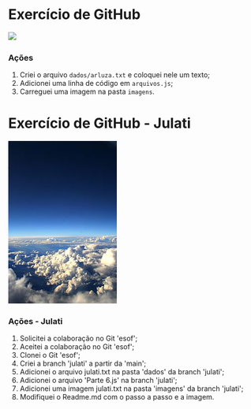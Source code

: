 # Exercício de GitHub

![](https://github.com/arleysouza/esof/blob/main/imagens/ilustracao.png)

### Ações

1. Criei o arquivo `dados/arluza.txt` e coloquei nele um texto;
2. Adicionei uma linha de código em `arquivos.js`;
3. Carreguei uma imagem na pasta `imagens`.

# Exercício de GitHub - Julati

![](https://github.com/JulianaRosati/b2/blob/b9337867c7c94b4c4b28a1758f7fda6d81a6d089/imagens/ceu.jpg)

### Ações - Julati

1. Solicitei a colaboração no Git 'esof';
2. Aceitei a colaboração no Git 'esof';
3. Clonei o Git 'esof';
4. Criei a branch 'julati' a partir da 'main';
5. Adicionei o arquivo julati.txt na pasta 'dados' da branch 'julati';
6. Adicionei o arquivo 'Parte 6.js' na branch 'julati';
7. Adicionei uma imagem julati.txt na pasta 'imagens' da branch 'julati';
8. Modifiquei o Readme.md com o passo a passo e a imagem.
